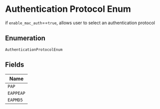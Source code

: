 
# Authentication Protocol Enum

if `enable_mac_auth`==`true`, allows user to select an authentication protocol

## Enumeration

`AuthenticationProtocolEnum`

## Fields

| Name |
|  --- |
| `PAP` |
| `EAPPEAP` |
| `EAPMD5` |


